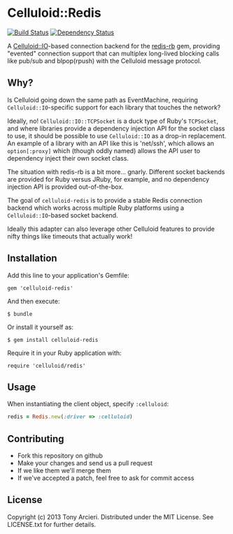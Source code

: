 Celluloid::Redis
================

[![Build Status](https://secure.travis-ci.org/celluloid/celluloid-redis.png?branch=master)](http://travis-ci.org/celluloid/celluloid-redis)
[![Dependency Status](https://gemnasium.com/celluloid/celluloid-redis.png)](https://gemnasium.com/celluloid/celluloid-redis)

A [Celluloid::IO][celluloidio]-based connection backend for the
[redis-rb][redisrb] gem, providing "evented" connection support that can
multiplex long-lived blocking calls like pub/sub and blpop(rpush) with the
Celluloid message protocol.

[celluloidio]: https://github.com/celluloid/celluloid-io
[redisrb]: https://github.com/redis/redis-rb

## Why?

Is Celluloid going down the same path as EventMachine, requiring
`Celluloid::IO`-specific support for each library that touches the network?

Ideally, no! `Celluloid::IO::TCPSocket` is a duck type of Ruby's `TCPSocket`,
and where libraries provide a dependency injection API for the socket
class to use, it should be possible to use `Celluloid::IO` as a drop-in
replacement. An example of a library with an API like this is 'net/ssh',
which allows an `option[:proxy]` which (though oddly named) allows the
API user to dependency inject their own socket class.

The situation with redis-rb is a bit more... gnarly. Different socket
backends are provided for Ruby versus JRuby, for example, and no
dependency injection API is provided out-of-the-box.

The goal of `celluloid-redis` is to provide a stable Redis connection
backend which works across multiple Ruby platforms using a
`Celluloid::IO`-based socket backend.

Ideally this adapter can also leverage other Celluloid features to provide
nifty things like timeouts that actually work!

## Installation

Add this line to your application's Gemfile:

    gem 'celluloid-redis'

And then execute:

    $ bundle

Or install it yourself as:

    $ gem install celluloid-redis

Require it in your Ruby application with:

    require 'celluloid/redis'

## Usage

When instantiating the client object, specify `:celluloid`:

```ruby
redis = Redis.new(:driver => :celluloid)
```

## Contributing

* Fork this repository on github
* Make your changes and send us a pull request
* If we like them we'll merge them
* If we've accepted a patch, feel free to ask for commit access

## License

Copyright (c) 2013 Tony Arcieri. Distributed under the MIT License. See
LICENSE.txt for further details.
